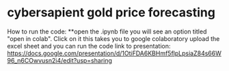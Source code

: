 # cybersapient gold price forecasting
How to run the code:
**open the .ipynb file
  you will see an option titled "open in colab". Click on it
  this takes you to google colaboratory
  upload the excel sheet and you can run the code
  link to presentation: https://docs.google.com/presentation/d/1OtiFDA6KBHmf5flpLpsiaZ84s66W96_n6COwvusn2i4/edit?usp=sharing
